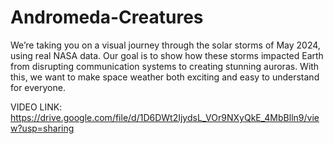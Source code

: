 # Andromeda-Creatures

We’re taking you on a visual journey through the solar storms of May 2024, using real NASA data. Our goal is to show how these storms impacted Earth from disrupting communication systems to creating stunning auroras. With this, we want to make space weather both exciting and easy to understand for everyone.


VIDEO LINK: https://drive.google.com/file/d/1D6DWt2IjydsL_VOr9NXyQkE_4MbBlln9/view?usp=sharing 

